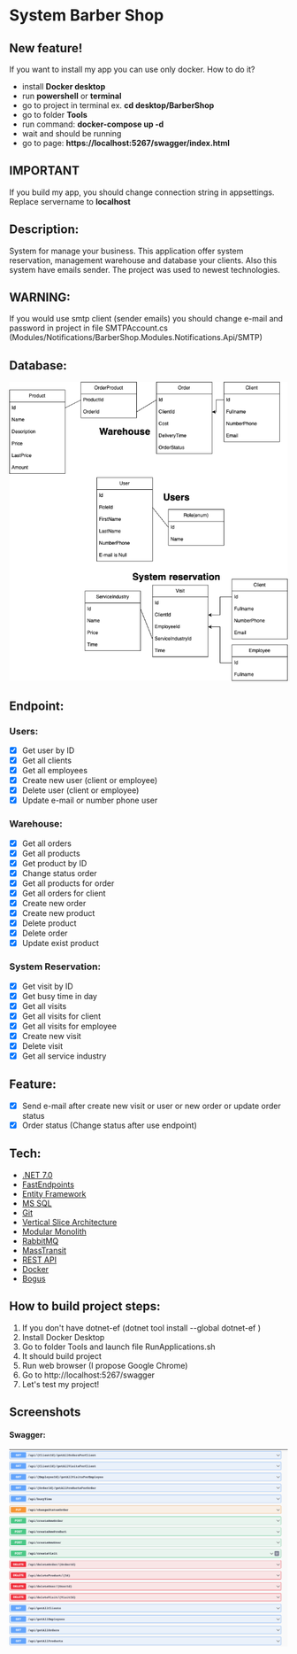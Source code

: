 # System Barber Shop

## New feature!
If you want to install my app you can use only docker.
How to do it?
- install **Docker desktop**
- run **powershell** or **terminal**
- go to project in terminal ex. **cd desktop/BarberShop**
- go to folder **Tools**
- run command: **docker-compose up -d**
- wait and should be running
- go to page: **https://localhost:5267/swagger/index.html**

## IMPORTANT
If you build my app, you should change connection string in appsettings. Replace servername to **localhost**

## Description:

System for manage your business. This application offer system reservation, management warehouse and database your clients. Also this system have emails sender. The project was used to newest technologies.

## WARNING:
If you would use smtp client (sender emails) you should change e-mail and password in project in file SMTPAccount.cs (Modules/Notifications/BarberShop.Modules.Notifications.Api/SMTP)

## Database:
![Database](Files/BarberShopDatabase.png)

## Endpoint:

### Users:

- [x] Get user by ID
- [x] Get all clients
- [x] Get all employees
- [x] Create new user (client or employee)
- [x] Delete user (client or employee)
- [x] Update e-mail or number phone user

### Warehouse:

- [x] Get all orders
- [x] Get all products
- [x] Get product by ID
- [x] Change status order
- [x] Get all products for order
- [x] Get all orders for client
- [x] Create new order
- [x] Create new product
- [x] Delete product
- [x] Delete order
- [x] Update exist product

### System Reservation:

- [x] Get visit by ID
- [x] Get busy time in day
- [x] Get all visits
- [x] Get all visits for client
- [x] Get all visits for employee
- [x] Create new visit
- [x] Delete visit
- [x] Get all service industry

## Feature:
- [x] Send e-mail after create new visit or user or new order or update order status
- [x] Order status (Change status after use endpoint)

## Tech:

* [.NET 7.0](https://dotnet.microsoft.com/en-us/download/dotnet/7.0)
* [FastEndpoints](https://fast-endpoints.com/)
* [Entity Framework](https://learn.microsoft.com/en-us/ef/)
* [MS SQL](https://www.microsoft.com/pl-pl/sql-server/sql-server-downloads)
* [Git](https://git-scm.com/)
* [Vertical Slice Architecture](https://code-maze.com/vertical-slice-architecture-aspnet-core/)
* [Modular Monolith](https://www.youtube.com/watch?v=MkdutzVB3pY&ab_channel=DevMentorsEN)
* [RabbitMQ](https://www.rabbitmq.com/)
* [MassTransit](https://masstransit.io/)
* [REST API](https://www.ibm.com/pl-pl/cloud/learn/rest-apis)
* [Docker](https://www.docker.com/)
* [Bogus](https://github.com/bchavez/Bogus)

## How to build project steps:

1) If you don't have dotnet-ef (dotnet tool install --global dotnet-ef )
2) Install Docker Desktop
3) Go to folder Tools and launch file RunApplications.sh
4) It should build project
5) Run web browser (I propose Google Chrome)
6) Go to http://localhost:5267/swagger
7) Let's test my project!

## Screenshots

#### Swagger:
![Database](Files/swagger-endpoints.png)

